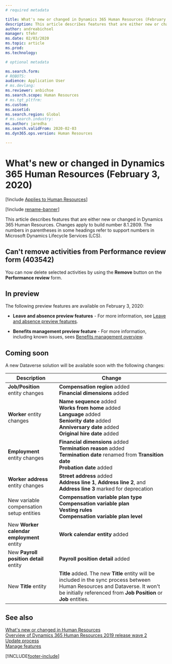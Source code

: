 ```yaml
---
# required metadata

title: What's new or changed in Dynamics 365 Human Resources (February 03, 2020)
description: This article describes features that are either new or changed in Microsoft Dynamics 365 Human Resources for February 3, 2020.
author: andreabichsel
manager: tfehr
ms.date: 02/03/2020
ms.topic: article
ms.prod: 
ms.technology: 

# optional metadata

ms.search.form: 
# ROBOTS: 
audience: Application User
# ms.devlang: 
ms.reviewer: anbichse
ms.search.scope: Human Resources
# ms.tgt_pltfrm: 
ms.custom: 
ms.assetid: 
ms.search.region: Global
# ms.search.industry: 
ms.author: jaredha
ms.search.validFrom: 2020-02-03
ms.dyn365.ops.version: Human Resources

---
```


# What's new or changed in Dynamics 365 Human Resources (February 3, 2020)

[!include [Applies to Human Resources](../includes/applies-to-hr.md)]

[!include [rename-banner](~/includes/cc-data-platform-banner.md)]

This article describes features that are either new or changed in Dynamics 365 Human Resources. Changes apply to build number 8.1.2809. The numbers in parentheses in some headings refer to support numbers in Microsoft Dynamics Lifecycle Services (LCS).

## Can't remove activities from Performance review form (403542)

You can now delete selected activities by using the **Remove** button on the **Performance review** form.

## In preview

The following preview features are available on February 3, 2020:

- **Leave and absence preview features** - For more information, see [Leave and absence preview features](hr-leave-and-absence-overview.md?leave-and-absence-preview-features).

- **Benefits management preview feature** - For more information, including known issues, sees [Benefits management overview](hr-benefits-management-overview.md).

## Coming soon

A new Dataverse solution will be available soon with the following changes:

| Description | Change |
| ----------------------------------------- | --- |
| **Job/Position** entity changes | **Compensation region** added</br>**Financial dimensions** added |
| **Worker** entity changes | **Name sequence** added</br>**Works from home** added</br>**Language** added</br>**Seniority date** added</br>**Anniversary date** added</br>**Original hire date** added |
| **Employment** entity changes | **Financial dimensions** added</br>**Termination reason** added</br>**Termination date** renamed from **Transition date**</br>**Probation date** added |
| **Worker address** entity changes | **Street address** added</br>**Address line 1**, **Address line 2**, and **Address line 3** marked for deprecation |
| New variable compensation setup entities | **Compensation variable plan type**</br>**Compensation variable plan**</br>**Vesting rules**</br>**Compensation variable plan level** |
| New **Worker calendar employment** entity | **Work calendar entity** added |
| New **Payroll position detail** entity | **Payroll position detail** added |
| New **Title** entity | **Title** added. The new **Title** entity will be included in the sync process between Human Resources and Dataverse. It won't be initially referenced from **Job Position** or **Job** entities. |

## See also

[What's new or changed in Human Resources](hr-admin-whats-new.md)</br>
[Overview of Dynamics 365 Human Resources 2019 release wave 2](https://docs.microsoft.com/dynamics365-release-plan/2019wave2/dynamics365-human-resources/)</br>
[Update process](hr-admin-setup-update-process.md)</br>
[Manage features](hr-admin-manage-features.md)



[!INCLUDE[footer-include](../includes/footer-banner.md)]